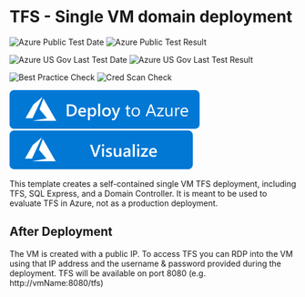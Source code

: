 # TFS - Single VM domain deployment

![Azure Public Test Date](https://azurequickstartsservice.blob.core.windows.net/badges/tfs-basic-domain/PublicLastTestDate.svg)
![Azure Public Test Result](https://azurequickstartsservice.blob.core.windows.net/badges/tfs-basic-domain/PublicDeployment.svg)

![Azure US Gov Last Test Date](https://azurequickstartsservice.blob.core.windows.net/badges/tfs-basic-domain/FairfaxLastTestDate.svg)
![Azure US Gov Last Test Result](https://azurequickstartsservice.blob.core.windows.net/badges/tfs-basic-domain/FairfaxDeployment.svg)

![Best Practice Check](https://azurequickstartsservice.blob.core.windows.net/badges/tfs-basic-domain/BestPracticeResult.svg)
![Cred Scan Check](https://azurequickstartsservice.blob.core.windows.net/badges/tfs-basic-domain/CredScanResult.svg)

[![Deploy To Azure](https://raw.githubusercontent.com/Azure/azure-quickstart-templates/master/1-CONTRIBUTION-GUIDE/images/deploytoazure.svg?sanitize=true)]("https://portal.azure.com/#create/Microsoft.Template/uri/https%3A%2F%2Fraw.githubusercontent.com%2FAzure%2Fazure-quickstart-templates%2Fmaster%2Ftfs-basic-domain%2Fazuredeploy.json")  [![Visualize](https://raw.githubusercontent.com/Azure/azure-quickstart-templates/master/1-CONTRIBUTION-GUIDE/images/visualizebutton.svg?sanitize=true)]("http://armviz.io/#/?load=https%3A%2F%2Fraw.githubusercontent.com%2FAzure%2Fazure-quickstart-templates%2Fmaster%2Ftfs-basic-domain%2Fazuredeploy.json")
     


     


This template creates a self-contained single VM TFS deployment, including TFS, SQL Express, and a Domain Controller. It is meant to be used to evaluate TFS in Azure, not as a production deployment.

## After Deployment

The VM is created with a public IP. To access TFS you can RDP into the VM using that IP address and the username & password provided during the deployment. TFS will be available on port 8080 (e.g. http://vmName:8080/tfs)

